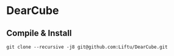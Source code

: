 # DearCube

## Compile & Install

```
git clone --recursive -j8 git@github.com:Liftu/DearCube.git
```
